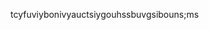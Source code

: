 tcyfuviybonivyauctsiygouhssbuvgsibouns;ms

<!-- TODO: home-screen is dashboard, bearing school info and overview -->
<!-- TODO: school settings screen houses [epic: `school config`] -->
